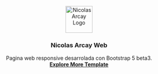 <p align="center">
  <a href="https://www.nicolasarcay.com/">
    <img src=" https://www.nicolasarcay.com/img/logo-nicolas-arcay.png.webp" alt="Nicolas Arcay Logo" width="72" height="72">
  </a>
</p>

<h3 align="center">Nicolas Arcay Web</h3>

<p align="center">
  Pagina web responsive desarrolada con Bootstrap 5 beta3.
  <br>
  <a href="https://www.nicolasarcay.com"><strong>Explore More Template</strong></a>
  <br>
  <br>
</p>
